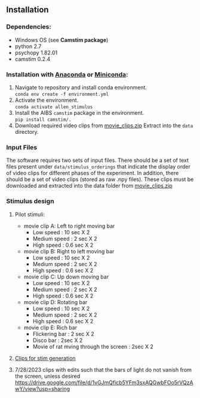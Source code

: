 ## Installation

### Dependencies:

- Windows OS (see **Camstim package**)
- python 2.7
- psychopy 1.82.01
- camstim 0.2.4

### Installation with [Anaconda](https://docs.anaconda.com/anaconda/install/) or [Miniconda](https://docs.conda.io/en/latest/miniconda.html):

1. Navigate to repository and install conda environment.  
    `conda env create -f environment.yml`
2. Activate the environment.  
    `conda activate allen_stimulus`
3. Install the AIBS `camstim` package in the environment.  
    `pip install camstim/.`
4. Download required video clips from [movie_clips.zip](https://tigress-web.princeton.edu/~dmturner/allen_stimulus/movie_clips.zip)
   Extract into the `data` directory.
   
### Input Files

The software requires two sets of input files. There should be a set of text files present under `data/stimulus_orderings` that indicate the display order of video clips for different phases of the experiment. In addition, there should be a set of video clips (stored as raw .npy files). These clips must be downloaded and extracted into the data folder from [movie_clips.zip](https://tigress-web.princeton.edu/~dmturner/allen_stimulus/movie_clips.zip)

### Stimulus design

1. Pilot stimuli:
    + movie clip A: Left to right moving bar
        - Low speed : 10 sec X 2
        - Medium speed : 2 sec X 2
        - High speed : 0.6 sec X 2
    + movie clip B: Right to left moving bar
        - Low speed : 10 sec X 2
        - Medium speed : 2 sec X 2
        - High speed : 0.6 sec X 2
    + movie clip C: Up down moving bar
        - Low speed : 10 sec X 2
        - Medium speed : 2 sec X 2
        - High speed : 0.6 sec X 2
    + movie clip D: Rotating bar
        - Low speed : 10 sec X 2
        - Medium speed : 2 sec X 2
        - High speed : 0.6 sec X 2
    + movie clip E: Rich bar
        - Flickering bar : 2 sec X 2
        - Disco bar : 2sec X 2
        - Movie of rat mving through the screen : 2sec X 2


2. [Clips for stim generation](https://drive.google.com/drive/folders/14B9YlA_-adNRlzoag-XGWW37W226WOFP?usp=sharing)
3. 7/28/2023 clips with edits such that the bars of light do not vanish from the screen, unless desired
   https://drive.google.com/file/d/1vGJmQficb5YFm3sxAQGwbFOo5rVQzAwY/view?usp=sharing

        
